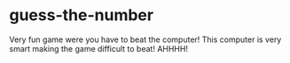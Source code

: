 # guess-the-number
Very fun game were you have to beat the computer! This computer is very smart making the game difficult to beat! AHHHH! 
